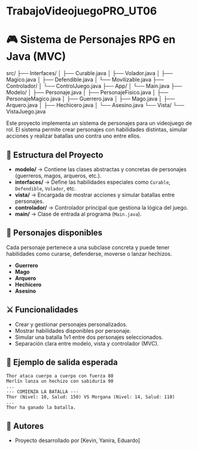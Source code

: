 # TrabajoVideojuegoPRO_UT06            

# 🎮 Sistema de Personajes RPG en Java (MVC)

src/
├── Interfaces/
│   ├── Curable.java
│   ├── Volador.java
│   ├── Magico.java
│   ├── Defendible.java
│   └── Movilizable.java
├── Controlador/
│   └── ControlJuego.java
├── App/
│   └── Main.java
├── Modelo/
│   ├── Personaje.java
│   ├── PersonajeFisico.java
│   ├── PersonajeMagico.java
│   ├── Guerrero.java
│   ├── Mago.java
│   ├── Arquero.java
│   ├── Hechicero.java
│   └── Asesino.java
└── Vista/
    └── VistaJuego.java

Este proyecto implementa un sistema de personajes para un videojuego de rol. El sistema permite crear personajes con habilidades distintas, simular acciones y realizar batallas uno contra uno entre ellos.

## 🧱 Estructura del Proyecto

- **modelo/** → Contiene las clases abstractas y concretas de personajes (guerreros, magos, arqueros, etc.).
- **interfaces/** → Define las habilidades especiales como `Curable`, `Defendible`, `Volador`, etc.
- **vista/** → Encargada de mostrar acciones y simular batallas entre personajes.
- **controlador/** → Controlador principal que gestiona la lógica del juego.
- **main/** → Clase de entrada al programa (`Main.java`).

## 🧙 Personajes disponibles

Cada personaje pertenece a una subclase concreta y puede tener habilidades como curarse, defenderse, moverse o lanzar hechizos.

- **Guerrero**
- **Mago**
- **Arquero**
- **Hechicero**
- **Asesino**

## ⚔️ Funcionalidades

- Crear y gestionar personajes personalizados.
- Mostrar habilidades disponibles por personaje.
- Simular una batalla 1v1 entre dos personajes seleccionados.
- Separación clara entre modelo, vista y controlador (MVC).

## 📝 Ejemplo de salida esperada

```
Thor ataca cuerpo a cuerpo con fuerza 80
Merlín lanza un hechizo con sabiduría 90
...
--- COMIENZA LA BATALLA ---
Thor (Nivel: 10, Salud: 150) VS Morgana (Nivel: 14, Salud: 110)
...
Thor ha ganado la batalla.
```

## 👤 Autores

- Proyecto desarrollado por [Kevin, Yanira, Eduardo]

